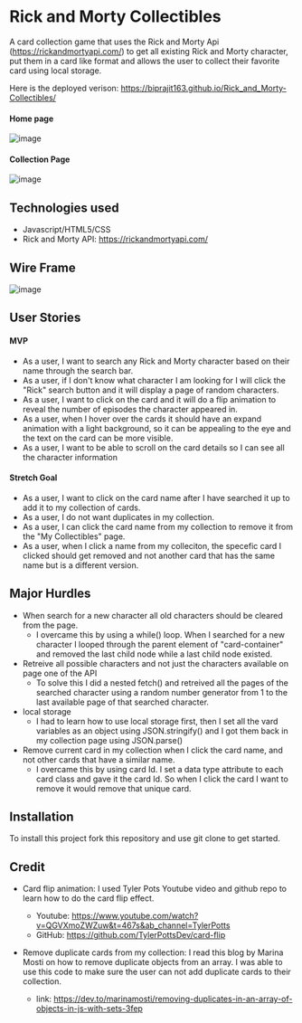 # Rick and Morty Collectibles
A card collection game that uses the Rick and Morty Api (https://rickandmortyapi.com/) to get all existing Rick and Morty character, put them in a card like format and allows the user to collect their favorite card using local storage.

Here is the deployed verison: https://biprajit163.github.io/Rick_and_Morty-Collectibles/

#### Home page
![image](https://user-images.githubusercontent.com/14338321/102932738-d5dc2d80-446e-11eb-87a8-0c177374a3f1.png)

#### Collection Page
![image](https://user-images.githubusercontent.com/14338321/102933653-a0d0da80-4470-11eb-9ac9-7cff35e4a6a0.png)

## Technologies used
- Javascript/HTML5/CSS
- Rick and Morty API: https://rickandmortyapi.com/


## Wire Frame
![image](https://user-images.githubusercontent.com/14338321/102933560-7252ff80-4470-11eb-8201-01481e7b6e62.png)


## User Stories
#### MVP
- As a user, I want to search any Rick and Morty character based on their name through the search bar.
- As a user, if I don't know what character I am looking for I will click the "Rick" search button and it will display a page of random characters.
- As a user, I want to click on the card and it will do a flip animation to reveal the number of episodes the character appeared in.
- As a user, when I hover over the cards it should have an expand animation with a light background, so it can be appealing to the eye and the text on the card can be more visible.
- As a user, I want to be able to scroll on the card details so I can see all the character information

#### Stretch Goal
- As a user, I want to click on the card name after I have searched it up to add it to my collection of cards.
- As a user, I do not want duplicates in my collection.
- As a user, I can click the card name from my collection to remove it from the "My Collectibles" page.
- As a user, when I click a name from my colleciton, the specefic card I clicked should get removed and not another card that has the same name but is a different version.


## Major Hurdles
- When search for a new character all old characters should be cleared from the page.
    - I overcame this by using a while() loop. When I searched for a new character I looped through the parent element of "card-container" and removed the last child node while a last child node existed.
- Retreive all possible characters and not just the characters available on page one of the API
    - To solve this I did a nested fetch() and retreived all the pages of the searched character using a random number generator from 1 to the last available page of that searched character.
- local storage
    - I had to learn how to use local storage first, then I set all the vard variables as an object using JSON.stringify() and I got them back in my collection page using JSON.parse()
- Remove current card in my collection when I click the card name, and not other cards that have a similar name.
    - I overcame this by using card Id. I set a data type attribute to each card class and gave it the card Id. So when I click the card I want to remove it would remove that unique card.


## Installation
To install this project fork this repository and use git clone to get started. 

## Credit
- Card flip animation: I used Tyler Pots Youtube video and github repo to learn how to do the card flip effect.
    - Youtube: https://www.youtube.com/watch?v=QGVXmoZWZuw&t=467s&ab_channel=TylerPotts 
    - GitHub: https://github.com/TylerPottsDev/card-flip

- Remove duplicate cards from my collection: I read this blog by Marina Mosti on how to remove duplicate objects from an array. I was able to use this code to make sure the user can not add duplicate cards to their collection.
    - link: https://dev.to/marinamosti/removing-duplicates-in-an-array-of-objects-in-js-with-sets-3fep
